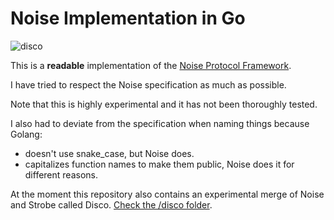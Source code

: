 # Noise Implementation in Go

![disco](http://i.imgur.com/4a9upuk.jpg)

This is a **readable** implementation of the [Noise Protocol Framework](http://noiseprotocol.org/).

I have tried to respect the Noise specification as much as possible.

Note that this is highly experimental and it has not been thoroughly tested.

I also had to deviate from the specification when naming things because Golang:

* doesn't use snake_case, but Noise does.
* capitalizes function names to make them public, Noise does it for different reasons.

At the moment this repository also contains an experimental merge of Noise and Strobe called Disco. [Check the /disco folder](/disco).
